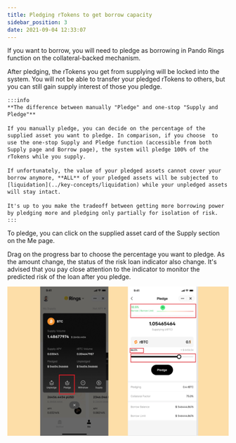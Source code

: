 ```yaml
---
title: Pledging rTokens to get borrow capacity
sidebar_position: 3
date: 2021-09-04 12:33:07
---
```


If you want to borrow, you will need to pledge as borrowing in Pando Rings function on the collateral-backed mechanism.

After pledging, the rTokens you get from supplying will be locked into the system. You will not be able to transfer your pledged rTokens to others, but you can still gain supply interest of those you pledge.

````mdx-code-block
:::info
**The difference between manually "Pledge" and one-stop "Supply and Pledge"**

If you manually pledge, you can decide on the percentage of the supplied asset you want to pledge. In comparison, if you choose  to use the one-stop Supply and Pledge function (accessible from both Supply page and Borrow page), the system will pledge 100% of the rTokens while you supply.

If unfortunately, the value of your pledged assets cannot cover your borrow anymore, **ALL** of your pledged assets will be subjected to [liquidation](../key-concepts/liquidation) while your unpledged assets will stay intact.

It's up to you make the tradeoff between getting more borrowing power by pledging more and pledging only partially for isolation of risk.
:::
````

To pledge, you can click on the supplied asset card of the Supply section on the Me page.

Drag on the progress bar to choose the percentage you want to pledge. As the amount change, the status of the risk loan indicator also change. It's advised that you pay close attention to the indicator to monitor the predicted risk of the loan after you pledge.

![](../assets/pledge1.jpg)